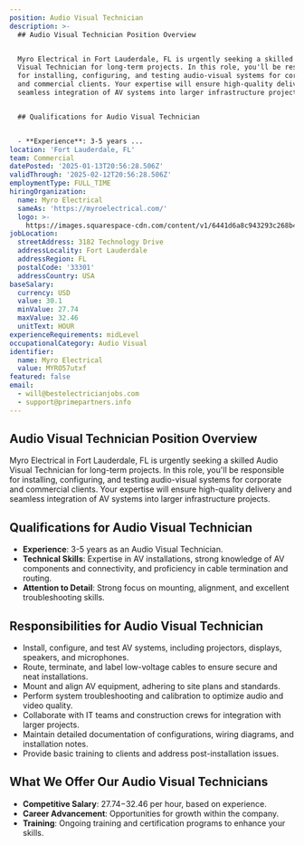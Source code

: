 ```yaml
---
position: Audio Visual Technician
description: >-
  ## Audio Visual Technician Position Overview


  Myro Electrical in Fort Lauderdale, FL is urgently seeking a skilled Audio
  Visual Technician for long-term projects. In this role, you'll be responsible
  for installing, configuring, and testing audio-visual systems for corporate
  and commercial clients. Your expertise will ensure high-quality delivery and
  seamless integration of AV systems into larger infrastructure projects.


  ## Qualifications for Audio Visual Technician


  - **Experience**: 3-5 years ...
location: 'Fort Lauderdale, FL'
team: Commercial
datePosted: '2025-01-13T20:56:28.506Z'
validThrough: '2025-02-12T20:56:28.506Z'
employmentType: FULL_TIME
hiringOrganization:
  name: Myro Electrical
  sameAs: 'https://myroelectrical.com/'
  logo: >-
    https://images.squarespace-cdn.com/content/v1/6441d6a8c943293c268b4359/7b2478ca-3514-499f-80c1-3a92bb142f0c/curve__1_-removebg-preview.png?format=1500w
jobLocation:
  streetAddress: 3182 Technology Drive
  addressLocality: Fort Lauderdale
  addressRegion: FL
  postalCode: '33301'
  addressCountry: USA
baseSalary:
  currency: USD
  value: 30.1
  minValue: 27.74
  maxValue: 32.46
  unitText: HOUR
experienceRequirements: midLevel
occupationalCategory: Audio Visual
identifier:
  name: Myro Electrical
  value: MYRO57utxf
featured: false
email:
  - will@bestelectricianjobs.com
  - support@primepartners.info
---
```




## Audio Visual Technician Position Overview

Myro Electrical in Fort Lauderdale, FL is urgently seeking a skilled Audio Visual Technician for long-term projects. In this role, you'll be responsible for installing, configuring, and testing audio-visual systems for corporate and commercial clients. Your expertise will ensure high-quality delivery and seamless integration of AV systems into larger infrastructure projects.

## Qualifications for Audio Visual Technician

- **Experience**: 3-5 years as an Audio Visual Technician.
- **Technical Skills**: Expertise in AV installations, strong knowledge of AV components and connectivity, and proficiency in cable termination and routing.
- **Attention to Detail**: Strong focus on mounting, alignment, and excellent troubleshooting skills.

## Responsibilities for Audio Visual Technician

- Install, configure, and test AV systems, including projectors, displays, speakers, and microphones.
- Route, terminate, and label low-voltage cables to ensure secure and neat installations.
- Mount and align AV equipment, adhering to site plans and standards.
- Perform system troubleshooting and calibration to optimize audio and video quality.
- Collaborate with IT teams and construction crews for integration with larger projects.
- Maintain detailed documentation of configurations, wiring diagrams, and installation notes.
- Provide basic training to clients and address post-installation issues.

## What We Offer Our Audio Visual Technicians

- **Competitive Salary**: $27.74-$32.46 per hour, based on experience.
- **Career Advancement**: Opportunities for growth within the company.
- **Training**: Ongoing training and certification programs to enhance your skills.